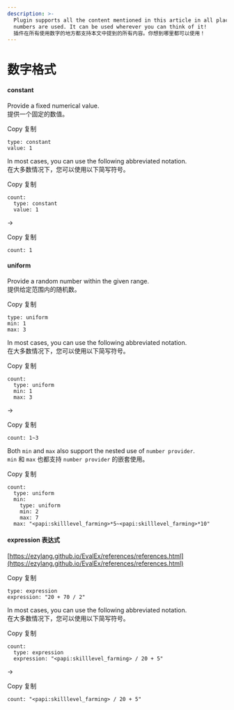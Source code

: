 ```yaml
---
description: >-
  Plugin supports all the content mentioned in this article in all places where
  numbers are used. It can be used wherever you can think of it!
  插件在所有使用数字的地方都支持本文中提到的所有内容。你想到哪里都可以使用！
---
```


# 数字格式

#### constant <a href="#constant" id="constant"></a>

Provide a fixed numerical value.\
提供一个固定的数值。

Copy 复制

```
type: constant
value: 1
```

In most cases, you can use the following abbreviated notation.\
在大多数情况下，您可以使用以下简写符号。

Copy 复制

```
count:
  type: constant
  value: 1
```

->

Copy 复制

```
count: 1
```

#### uniform <a href="#uniform" id="uniform"></a>

Provide a random number within the given range.\
提供给定范围内的随机数。

Copy 复制

```
type: uniform
min: 1
max: 3
```

In most cases, you can use the following abbreviated notation.\
在大多数情况下，您可以使用以下简写符号。

Copy 复制

```
count:
  type: uniform
  min: 1
  max: 3
```

->

Copy 复制

```
count: 1~3
```

Both `min` and `max` also support the nested use of `number provider`.\
`min` 和 `max` 也都支持 `number provider` 的嵌套使用。

Copy 复制

```
count:
  type: uniform
  min:
    type: uniform
    min: 2
    max: 7
  max: "<papi:skilllevel_farming>*5~<papi:skilllevel_farming>*10"
```

#### expression 表达式 <a href="#expression" id="expression"></a>

[https://ezylang.github.io/EvalEx/references/references.html](https://ezylang.github.io/EvalEx/references/references.html)

Copy 复制

```
type: expression
expression: "20 + 70 / 2"
```

In most cases, you can use the following abbreviated notation.\
在大多数情况下，您可以使用以下简写符号。

Copy 复制

```
count:
  type: expression
  expression: "<papi:skilllevel_farming> / 20 + 5"
```

->

Copy 复制

```
count: "<papi:skilllevel_farming> / 20 + 5"
```
